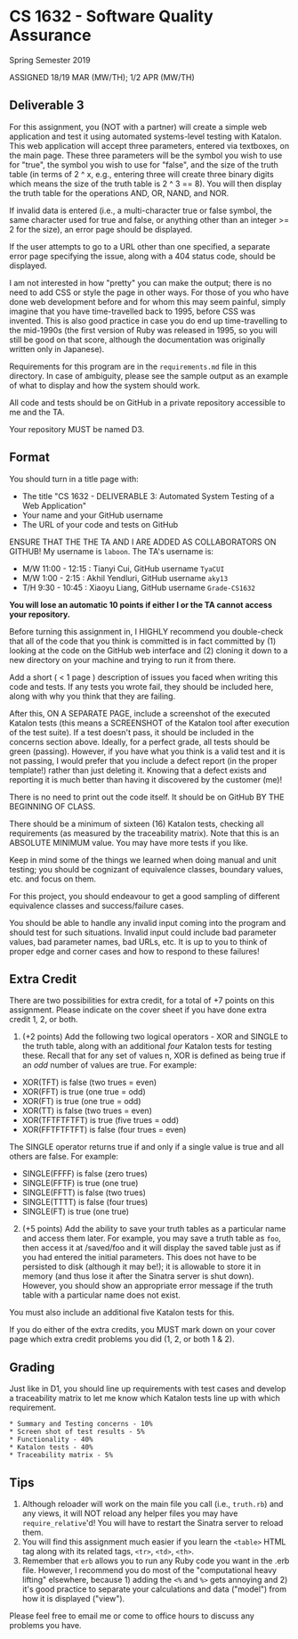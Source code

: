 # CS 1632 - Software Quality Assurance

Spring Semester 2019

ASSIGNED 18/19 MAR (MW/TH); 1/2 APR (MW/TH)

## Deliverable 3

For this assignment, you (NOT with a partner) will create a simple web application and test it using automated systems-level testing with Katalon.  This web application will accept three parameters, entered via textboxes, on the main page.  These three parameters will be the symbol you wish to use for "true", the symbol you wish to use for "false", and the size of the truth table (in terms of 2 ^ x, e.g., entering three will create three binary digits which means the size of the truth table is 2 ^ 3 == 8).  You will then display the truth table for the operations AND, OR, NAND, and NOR.

If invalid data is entered (i.e., a multi-character true or false symbol, the same character used for true and false, or anything other than an integer >= 2 for the size), an error page should be displayed.

If the user attempts to go to a URL other than one specified, a separate error page specifying the issue, along with a 404 status code, should be displayed.

I am not interested in how "pretty" you can make the output; there is no need to add CSS or style the page in other ways.  For those of you who have done web development before and for whom this may seem painful, simply imagine that you have time-travelled back to 1995, before CSS was invented.  This is also good practice in case you do end up time-travelling to the mid-1990s (the first version of Ruby was released in 1995, so you will still be good on that score, although the documentation was originally written only in Japanese).

Requirements for this program are in the `requirements.md` file in this directory.  In case of ambiguity, please see the sample output as an example of what to display and how the system should work.

All code and tests should be on GitHub in a private repository accessible to me and the TA.

Your repository MUST be named D3.

## Format
You should turn in a title page with:

* The title "CS 1632 - DELIVERABLE 3: Automated System Testing of a Web Application"
* Your name and your GitHub username
* The URL of your code and tests on GitHub

ENSURE THAT THE THE TA AND I ARE ADDED AS COLLABORATORS ON GITHUB!  My username is `laboon`.  The TA's username is:

* M/W 11:00 - 12:15 : Tianyi Cui, GitHub username `TyaCUI`
* M/W 1:00 - 2:15 : Akhil Yendluri, GitHub username `aky13`
* T/H 9:30 - 10:45 : Xiaoyu Liang, GitHub username `Grade-CS1632`

__You will lose an automatic 10 points if either I or the TA cannot access your repository.__

Before turning this assignment in, I HIGHLY recommend you double-check that all of the code that you think is committed is in fact committed by (1) looking at the code on the GitHub web interface and (2) cloning it down to a new directory on your machine and trying to run it from there.

Add a short ( < 1 page ) description of issues you faced when writing this code and tests.  If any tests you wrote fail, they should be included here, along with why you think that they are failing.

After this, ON A SEPARATE PAGE, include a screenshot of the executed Katalon tests (this means a SCREENSHOT of the Katalon tool after execution of the test suite).  If a test doesn't pass, it should be included in the concerns section above.  Ideally, for a perfect grade, all tests should be green (passing).  However, if you have what you think is a valid test and it is not passing, I would prefer that you include a defect report (in the proper template!) rather than just deleting it.  Knowing that a defect exists and reporting it is much better than having it discovered by the customer (me)!

There is no need to print out the code itself.  It should be on GitHub BY THE BEGINNING OF CLASS.

There should be a minimum of sixteen (16) Katalon tests, checking all requirements (as measured by the traceability matrix).  Note that this is an ABSOLUTE MINIMUM value.  You may have more tests if you like.

Keep in mind some of the things we learned when doing manual and unit testing; you should be cognizant of equivalence classes, boundary values, etc. and focus on them.

For this project, you should endeavour to get a good sampling of different equivalence classes and success/failure cases.

You should be able to handle any invalid input coming into the program and should test for such situations.  Invalid input could include bad parameter values, bad parameter names, bad URLs, etc.  It is up to you to think of proper edge and corner cases and how to respond to these failures!

## Extra Credit

There are two possibilities for extra credit, for a total of +7 points on this assignment.  Please indicate on the cover sheet if you have done extra credit 1, 2, or both.

1. (+2 points) Add the following two logical operators - XOR and SINGLE to the truth table, along with an additional _four_ Katalon tests for testing these.  Recall that for any set of values n, XOR is defined as being true if an _odd_ number of values are true.  For example:

* XOR(TFT) is false (two trues = even)
* XOR(FFT) is true (one true = odd)
* XOR(FT) is true (one true = odd)
* XOR(TT) is false (two trues = even)
* XOR(TFTFTFTFT) is true (five trues = odd)
* XOR(FFTFTFTFT) is false (four trues = even)

The SINGLE operator returns true if and only if a single value is true and all others are false.  For example:

* SINGLE(FFFF) is false (zero trues)
* SINGLE(FFTF) is true (one true)
* SINGLE(FFTT) is false (two trues)
* SINGLE(TTTT) is false (four trues)
* SINGLE(FT) is true (one true)

2. (+5 points) Add the ability to save your truth tables as a particular name and access them later.  For example, you may save a truth table as `foo`, then access it at /saved/foo and it will display the saved table just as if you had entered the initial parameters.  This does not have to be persisted to disk (although it may be!); it is allowable to store it in memory (and thus lose it after the Sinatra server is shut down).  However, you should show an appropriate error message if the truth table with a particular name does not exist.

You must also include an additional five Katalon tests for this.

If you do either of the extra credits, you MUST mark down on your cover page which extra credit problems you did (1, 2, or both 1 & 2).

## Grading

Just like in D1, you should line up requirements with test cases and develop a traceability matrix to let me know which Katalon tests line up with which requirement.

```
* Summary and Testing concerns - 10%
* Screen shot of test results - 5%
* Functionality - 40%
* Katalon tests - 40%
* Traceability matrix - 5%
```
## Tips

1. Although reloader will work on the main file you call (i.e., `truth.rb`) and any views, it will NOT reload any helper files you may have `require_relative`'d!  You will have to restart the Sinatra server to reload them.
2. You will find this assignment much easier if you learn the `<table>` HTML tag along with its related tags, `<tr>`, `<td>`, `<th>`.
3. Remember that `erb` allows you to run any Ruby code you want in the .erb file.  However, I recommend you do most of the "computational heavy lifting" elsewhere, because 1) adding the `<%` and `%>` gets annoying and 2) it's good practice to separate your calculations and data ("model") from how it is displayed ("view").

Please feel free to email me or come to office hours to discuss any problems you have.
